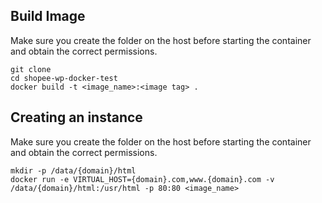 ## Build Image
Make sure you create the folder on the host before starting the container and obtain the correct permissions.

```
git clone
cd shopee-wp-docker-test
docker build -t <image_name>:<image tag> .
```

## Creating an instance
Make sure you create the folder on the host before starting the container and obtain the correct permissions.

```
mkdir -p /data/{domain}/html
docker run -e VIRTUAL_HOST={domain}.com,www.{domain}.com -v /data/{domain}/html:/usr/html -p 80:80 <image_name>
```
